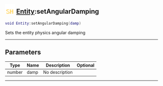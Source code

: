 ## <img src="../../.gitbook/assets/shared.png" width="32" height="32" /> [Entity](../entity/README.md):setAngularDamping

```lua
void Entity:setAngularDamping(damp)
```

Sets the entity physics angular damping<br>

-----------------
## Parameters

| Type   | Name | Description | Optional |
| ------ | ---- | ----------- | -------: |
| number | damp | No description |  |


--------